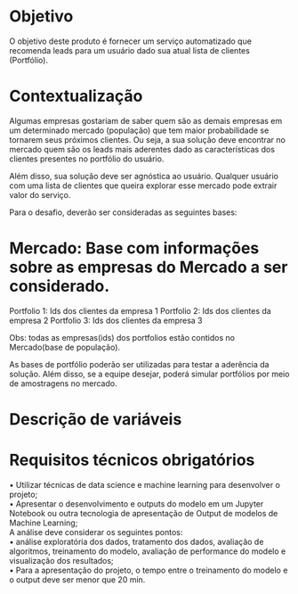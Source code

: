 # Objetivo
O objetivo deste produto é fornecer um serviço automatizado que recomenda leads para um usuário dado sua atual lista de clientes (Portfólio).

# Contextualização
Algumas empresas gostariam de saber quem são as demais empresas em um determinado mercado (população) que tem maior probabilidade se tornarem seus próximos clientes. Ou seja, a sua solução deve encontrar no mercado quem são os leads mais aderentes dado as características dos clientes presentes no portfólio do usuário.

Além disso, sua solução deve ser agnóstica ao usuário. Qualquer usuário com uma lista de clientes que queira explorar esse mercado pode extrair valor do serviço.

Para o desafio, deverão ser consideradas as seguintes bases:

# Mercado: Base com informações sobre as empresas do Mercado a ser considerado.

Portfolio 1: Ids dos clientes da empresa 1 Portfolio 2: Ids dos clientes da empresa 2 Portfolio 3: Ids dos clientes da empresa 3

Obs: todas as empresas(ids) dos portfolios estão contidos no Mercado(base de população).

As bases de portfólio poderão ser utilizadas para testar a aderência da solução. Além disso, se a equipe desejar, poderá simular portfólios por meio de amostragens no mercado.

# Descrição de variáveis

# Requisitos técnicos obrigatórios
• Utilizar técnicas de data science e machine learning para desenvolver o projeto;<br/>
• Apresentar o desenvolvimento e outputs do modelo em um Jupyter Notebook ou outra tecnologia de apresentação de Output de modelos de Machine Learning;<br/>
A análise deve considerar os seguintes pontos: <br/>
• análise exploratória dos dados, tratamento dos dados, avaliação de algoritmos, treinamento do modelo, avaliação de performance do modelo e visualização dos resultados;<br/>
• Para a apresentação do projeto, o tempo entre o treinamento do modelo e o output deve ser menor que 20 min.

